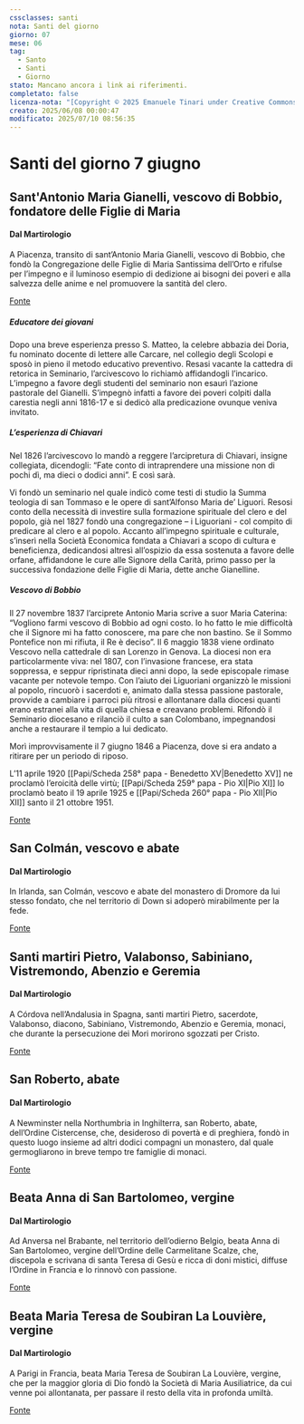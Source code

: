 ```yaml
---
cssclasses: santi
nota: Santi del giorno
giorno: 07
mese: 06
tag:
  - Santo
  - Santi
  - Giorno
stato: Mancano ancora i link ai riferimenti.
completato: false
licenza-nota: "[Copyright © 2025 Emanuele Tinari under Creative Commons BY-NC-SA 4.0](https://creativecommons.org/licenses/by-nc-sa/4.0/)"
creato: 2025/06/08 00:00:47
modificato: 2025/07/10 08:56:35
---
```



# Santi del giorno 7 giugno

## Sant'Antonio Maria Gianelli, vescovo di Bobbio, fondatore delle Figlie di Maria

#### Dal Martirologio
A Piacenza, transito di sant’Antonio Maria Gianelli, vescovo di Bobbio, che fondò la Congregazione delle Figlie di Maria Santissima dell’Orto e rifulse per l’impegno e il luminoso esempio di dedizione ai bisogni dei poveri e alla salvezza delle anime e nel promuovere la santità del clero.

[Fonte](https://www.chiesacattolica.it/santo-del-giorno/?data-liturgia=20250607)

##### Educatore dei giovani

Dopo una breve esperienza presso S. Matteo, la celebre abbazia dei Doria, fu nominato docente di lettere alle Carcare, nel collegio degli Scolopi e sposò in pieno il metodo educativo preventivo. Resasi vacante la cattedra di retorica in Seminario, l’arcivescovo lo richiamò affidandogli l’incarico. L’impegno a favore degli studenti del seminario non esaurì l’azione pastorale del Gianelli. S’impegnò infatti a favore dei poveri colpiti dalla carestia negli anni 1816-17 e si dedicò alla predicazione ovunque veniva invitato.

##### L’esperienza di Chiavari

Nel 1826 l’arcivescovo lo mandò a reggere l’arcipretura di Chiavari, insigne collegiata, dicendogli: “Fate conto di intraprendere una missione non di pochi dì, ma dieci o dodici anni”. E così sarà.

Vi fondò un seminario nel quale indicò come testi di studio la Summa teologia di san Tommaso e le opere di sant’Alfonso Maria de’ Liguori. Resosi conto della necessità di investire sulla formazione spirituale del clero e del popolo, già nel 1827 fondò una congregazione – i Liguoriani - col compito di predicare al clero e al popolo. Accanto all’impegno spirituale e culturale, s’inserì nella Società Economica fondata a Chiavari a scopo di cultura e beneficienza, dedicandosi altresì all’ospizio da essa sostenuta a favore delle orfane, affidandone le cure alle Signore della Carità, primo passo per la successiva fondazione delle Figlie di Maria, dette anche Gianelline.

##### Vescovo di Bobbio

Il 27 novembre 1837 l’arciprete Antonio Maria scrive a suor Maria Caterina: “Vogliono farmi vescovo di Bobbio ad ogni costo. Io ho fatto le mie difficoltà che il Signore mi ha fatto conoscere, ma pare che non bastino. Se il Sommo Pontefice non mi rifiuta, il Re è deciso”. Il 6 maggio 1838 viene ordinato Vescovo nella cattedrale di san Lorenzo in Genova. La diocesi non era particolarmente viva: nel 1807, con l’invasione francese, era stata soppressa, e seppur ripristinata dieci anni dopo, la sede episcopale rimase vacante per notevole tempo. Con l’aiuto dei Liguoriani organizzò le missioni al popolo, rincuorò i sacerdoti e, animato dalla stessa passione pastorale, provvide a cambiare i parroci più ritrosi e allontanare dalla diocesi quanti erano estranei alla vita di quella chiesa e creavano problemi. Rifondò il Seminario diocesano e rilanciò il culto a san Colombano, impegnandosi anche a restaurare il tempio a lui dedicato.

Morì improvvisamente il 7 giugno 1846 a Piacenza, dove si era andato a ritirare per un periodo di riposo.

L’11 aprile 1920 [[Papi/Scheda 258° papa - Benedetto XV|Benedetto XV]] ne proclamò l’eroicità delle virtù; [[Papi/Scheda 259° papa - Pio XI|Pio XI]] lo proclamò beato il 19 aprile 1925 e [[Papi/Scheda 260° papa - Pio XII|Pio XII]] santo il 21 ottobre 1951.

[Fonte](https://www.vaticannews.va/it/santo-del-giorno/06/07/sant-antonio-maria-gianelli--vescovo-di-bobbio--fondatore-delle-.html)
## San Colmán, vescovo e abate

#### Dal Martirologio
In Irlanda, san Colmán, vescovo e abate del monastero di Dromore da lui stesso fondato, che nel territorio di Down si adoperò mirabilmente per la fede.

[Fonte](https://www.chiesacattolica.it/santo-del-giorno/?data-liturgia=20250607)

## Santi martiri Pietro, Valabonso, Sabiniano, Vistremondo, Abenzio e Geremia

#### Dal Martirologio
A Córdova nell’Andalusia in Spagna, santi martiri Pietro, sacerdote, Valabonso, diacono, Sabiniano, Vistremondo, Abenzio e Geremia, monaci, che durante la persecuzione dei Mori morirono sgozzati per Cristo.

[Fonte](https://www.chiesacattolica.it/santo-del-giorno/?data-liturgia=20250607)

## San Roberto, abate

#### Dal Martirologio
A Newminster nella Northumbria in Inghilterra, san Roberto, abate, dell’Ordine Cistercense, che, desideroso di povertà e di preghiera, fondò in questo luogo insieme ad altri dodici compagni un monastero, dal quale germogliarono in breve tempo tre famiglie di monaci.

[Fonte](https://www.chiesacattolica.it/santo-del-giorno/?data-liturgia=20250607)

## Beata Anna di San Bartolomeo, vergine

#### Dal Martirologio
Ad Anversa nel Brabante, nel territorio dell’odierno Belgio, beata Anna di San Bartolomeo, vergine dell’Ordine delle Carmelitane Scalze, che, discepola e scrivana di santa Teresa di Gesù e ricca di doni mistici, diffuse l’Ordine in Francia e lo rinnovò con passione.

[Fonte](https://www.chiesacattolica.it/santo-del-giorno/?data-liturgia=20250607)

## Beata Maria Teresa de Soubiran La Louvière, vergine

#### Dal Martirologio
A Parigi in Francia, beata Maria Teresa de Soubiran La Louvière, vergine, che per la maggior gloria di Dio fondò la Società di Maria Ausiliatrice, da cui venne poi allontanata, per passare il resto della vita in profonda umiltà.

[Fonte](https://www.chiesacattolica.it/santo-del-giorno/?data-liturgia=20250607)

